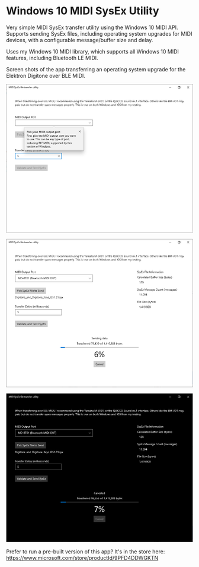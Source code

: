 # Windows 10 MIDI SysEx Utility

Very simple MIDI SysEx transfer utility using the Windows 10 MIDI API. Supports sending SysEx files, including operating system upgrades for MIDI devices, with a configurable message/buffer size and delay.

Uses my Windows 10 MIDI library, which supports all Windows 10 MIDI features, including Bluetooth LE MIDI.

Screen shots of the app transferring an operating system upgrade for the Elektron Digitone over BLE MIDI. 

![Screen shot](/images/sysex1.png)

![Screen shot](/images/sysex2.png)

![Dark Mode Screen shot](/images/sysex3.png)

Prefer to run a pre-built version of this app? It's in the store here:
https://www.microsoft.com/store/productId/9PFD4DDWGKTN
